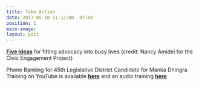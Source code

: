 ```yaml
---
title: Take Action
date: 2017-05-10 11:12:00 -07:00
position: 1
main-image: 
layout: post
---
```


**[Five Ideas](/uploads/BiteSizedPolicyAdvocacy.pdf)** for fitting advocacy into busy lives (credit: Nancy Amidei for the Civic Engagement Project)

Phone Banking for 45th Legislative District Candidate for Manka Dhingra
Training on YouTube is available **[here](https://www.youtube.com/watchv=kJPG_A7t5Nc&feature=youtu.be)** and an audio training **[here](https://drive.google.com/file/d/0B5LVi2w9aKpISl9oQldvUDF1ZmM/view?usp=sharing)**  
